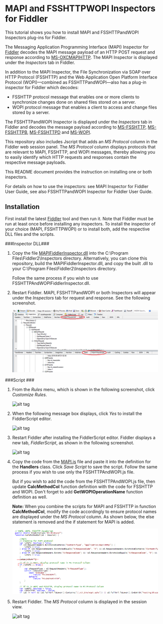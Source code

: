 # MAPI and FSSHTTPWOPI Inspectors for Fiddler
This tutorial shows you how to install MAPI and FSSHTTPandWOPI Inspectors plug-ins for Fiddler.

The Messaging Application Programming Interface (MAPI) Inspector for [Fiddler](http://www.telerik.com/fiddler) decodes the MAPI message payload of an HTTP POST request and response according to [MS-OXCMAPIHTTP](https://msdn.microsoft.com/en-us/library/Dn530952(v=EXCHG.80).aspx). The MAPI Inspector is displayed under the *Inspectors* tab in Fiddler.

In addition to the MAPI Inspector, the File Synchronization via SOAP over HTTP Protocol (FSSHTTP) and the Web Application Open Platform Interface Protocol (WOPI)—combined as FSSHTTPandWOPI—also has a plug-in inspector for Fiddler which decodes:
* FSSHTTP protocol message that enables one or more clients to synchronize changes done on shared files stored on a server.
* WOPI protocol message that enables a client to access and change files stored by a server. 

The FSSHTTPandWOPI Inspector is displayed under the *Inspectors* tab in Fiddler and decodes the message payload according to [MS-FSSHTTP](https://msdn.microsoft.com/en-us/library/dd943623%28v=office.12%29.aspx), [MS-FSSHTTPB](https://msdn.microsoft.com/en-us/library/dd965780%28v=office.12%29.aspx), [MS-FSSHTTPD](https://msdn.microsoft.com/en-us/library/ee365790%28v=office.12%29.aspx) and [MS-WOPI](https://msdn.microsoft.com/en-us/library/hh622722%28v=office.12%29.aspx).

This repository also includes Jscript that adds an *MS Protocol* column in the Fiddler web session panel. The *MS Protocol* column displays protocols that are relevant to MAPI, FSSHTTP, and WOPI messages, thereby allowing you to easily identify which HTTP requests and responses contain the respective message payloads.

This README document provides the instruction on installing one or both inspectors. 

For details on how to use the inspectors: see MAPI Inspector for Fiddler User Guide, see also FSSHTTPandWOPI Inspector for Fiddler User Guide.

## Installation 
First install the latest [Fiddler](http://www.telerik.com/fiddler) tool and then run it. Note that Fiddler must be run at least once before installing any inspectors. To install the inspector of your choice (MAPI, FSSHTTPWOPI) or to install both, add the respective DLL files and the scripts.

###Inspector DLL###
1. Copy the file [MAPIFiddlerInspector.dll](https://github.com/OfficeDev/MAPI-Inspector-for-Fiddler/blob/master/MAPIFiddlerInspector.dll) into the C:\Program Files\Fiddler2\Inspectors directory. Alternatively, you can clone this repository, build the MAPIFiddlerInspector.dll, and copy the built .dll to your C:\Program Files\Fiddler2\Inspectors directory.

   Follow the same process if you wish to use FSSHTTPAndWOPIFiddlerInspector.dll.

2. Restart Fiddler. MAPI, FSSHTTPandWOPI or both Inspectors will appear under the *Inspectors* tab for request and response. See the following screenshot.

    ![alt tag](/README-Images/InspectorsTabs.png)

###Script ###

1. From the *Rules* menu, which is shown in the following screenshot, click *Customize Rules*.
    
    ![alt tag](/README-Images/Figure2-mapiscript.png)

2. When the following message box displays, click *Yes* to install the FiddlerScript editor.

    ![alt tag](/README-Images/Figure3-mapiscript.png)

3. Restart Fiddler after installing the FiddlerScript editor. Fiddler displays a new tab, *FiddlerScript*, as shown in the following screenshot. 

    ![alt tag](/README-Images/Figure4-mapiscript.png)

4. Copy the code from the [MAPI.js](https://github.com/OfficeDev/MAPI-Inspector-for-Fiddler/blob/master/MAPI.js) file and paste it into the definition for the **Handlers** class. Click *Save Script* to save the script. Follow the same process if you wish to use only the FSSHTTPAndWOPI.js file.

   But if you wish to add the code from the FSSHTTPAndWOPI.js file, then update **CalcMethodCol** function definition with the code for FSSHTTP and WOPI. Don't forget to add **GetWOPIOperationName** function definition as well.

   **Note:** When you combine the scripts for MAPI and FSSHTTP in function **CalcMethodCol**, modify the code accordingly to ensure protocol names are displayed under the *MS Protocol* column. As shown below, the else statement is removed and the if statement for MAPI is added.
   
   ![alt tag](/README-Images/ScriptMAPIAndFSSHTTP.png)

5. Restart Fiddler. The *MS Protocol* column is displayed in the session view.


    ![alt tag](/README-Images/Figure5-mapiscript.png)

